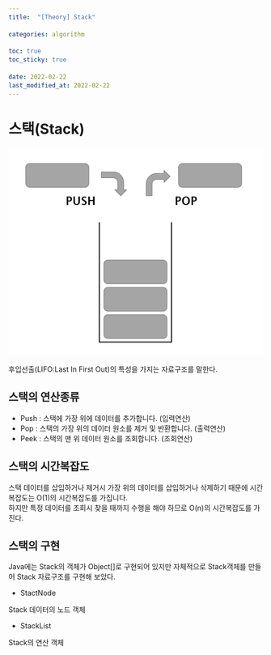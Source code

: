 ```yaml
---
title:  "[Theory] Stack"

categories: algorithm

toc: true
toc_sticky: true

date: 2022-02-22
last_modified_at: 2022-02-22
---
```


# 스택(Stack)

![의존성](/assets/image/2022/2022-02-22/Stack001.PNG)

후입선출(LIFO:Last In First Out)의 특성을 가지는 자료구조를 말한다.

## 스택의 연산종류

- Push : 스택에 가장 위에 데이터를 추가합니다. (입력연산)
- Pop : 스택의 가장 위의 데이터 원소를 제거 및 반환합니다. (출력연산)
- Peek : 스택의 맨 위 데이터 원소를 조회합니다. (조회연산)

## 스택의 시간복잡도

스택 데이터를 삽입하거나 제거시 가장 위의 데이터를 삽입하거나 삭제하기 때문에 시간복잡도는 O(1)의 시간복잡도를 가집니다.  
하지만 특정 데이터를 조회시 찾을 때까지 수행을 해야 하므로 O(n)의 시간복잡도를 가진다.

## 스택의 구현

Java에는 Stack의 객체가 Object[]로 구현되어 있지만 자체적으로 Stack객체를 만들어 Stack 자료구조를 구현해 보았다.


- StactNode

Stack 데이터의 노드 객체

<script src="https://gist.github.com/dh37789/1384c4e11141fe3126745ee63aa9ce01.js"></script>

- StackList

Stack의 연산 객체

<script src="https://gist.github.com/dh37789/4427aac45d2a00266b73414ff0bcfc70.js"></script>
